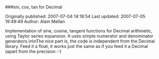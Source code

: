###sin, cos, tan for Decimal

Originally published: 2007-07-04 14:18:54
Last updated: 2007-07-05 19:49:49
Author: Alain Mellan

Implementation of sine, cosine, tangent functions for Decimal arithmetic, using Taylor series expansion. It uses simple numerator and denominator generators.\n\nThe nice part is, the code is independent from the Decimal library. Feed it a float, it works just the same as if you feed it a Decimal (apart from the precision :-)